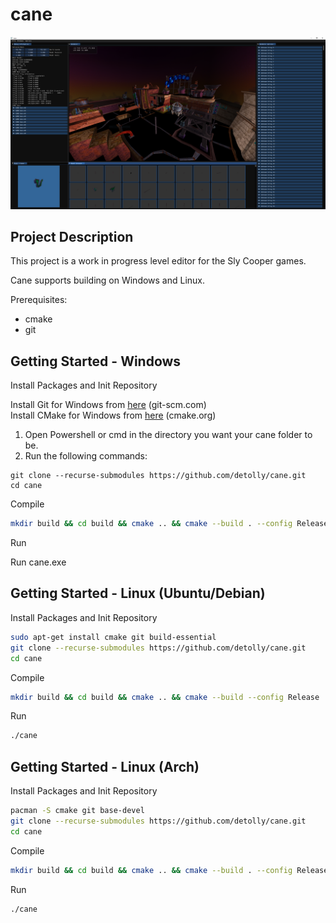 # cane

![screenshot of cane](resources/screenshot.PNG)

## Project Description

This project is a work in progress level editor for the Sly Cooper games.

Cane supports building on Windows and Linux.

Prerequisites:
 * cmake
 * git  
   
 
 ## Getting Started - Windows

Install Packages and Init Repository  

Install Git for Windows from [here](https://git-scm.com/download/win) (git-scm.com)  
Install CMake for Windows from [here](https://cmake.org/download/) (cmake.org)  

1. Open Powershell or cmd in the directory you want your cane folder to be.
2. Run the following commands:  
```
git clone --recurse-submodules https://github.com/detolly/cane.git
cd cane
```

Compile
```bash
mkdir build && cd build && cmake .. && cmake --build . --config Release
```

Run

Run cane.exe

## Getting Started - Linux (Ubuntu/Debian)

Install Packages and Init Repository
```bash
sudo apt-get install cmake git build-essential
git clone --recurse-submodules https://github.com/detolly/cane.git
cd cane
```

Compile
```bash
mkdir build && cd build && cmake .. && cmake --build --config Release
```

Run
```bash
./cane
```

## Getting Started - Linux (Arch)
Install Packages and Init Repository
```bash
pacman -S cmake git base-devel
git clone --recurse-submodules https://github.com/detolly/cane.git
cd cane
```

Compile
```bash
mkdir build && cd build && cmake .. && cmake --build . --config Release
```

Run
```bash
./cane
```
